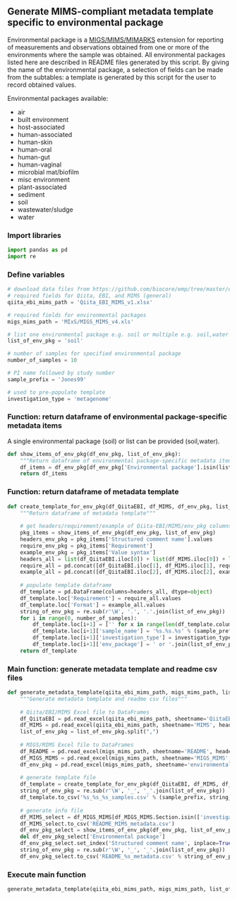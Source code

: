 
## Generate MIMS-compliant metadata template specific to environmental package

Environmental package is a [MIGS/MIMS/MIMARKS](http://gensc.org/mixs) extension for reporting of measurements and observations obtained from one or more of the environments where the sample was obtained. All environmental packages listed here are described in README files generated by this script. By giving the name of the environmental package, a selection of fields can be made from the subtables: a template is generated by this script for the user to record obtained values.

Environmental packages available:

* air
* built environment
* host-associated
* human-associated
* human-skin
* human-oral
* human-gut
* human-vaginal
* microbial mat/biofilm
* misc environment
* plant-associated
* sediment
* soil
* wastewater/sludge
* water

### Import libraries


```python
import pandas as pd
import re
```

### Define variables


```python
# download data files from https://github.com/biocore/emp/tree/master/data/MIxS
# required fields for Qiita, EBI, and MIMS (general)
qiita_ebi_mims_path = 'Qiita_EBI_MIMS_v1.xlsx'

# required fields for environmental packages
migs_mims_path = 'MIxS/MIGS_MIMS_v4.xls'

# list one environmental package e.g. soil or multiple e.g. soil,water (one recommended)
list_of_env_pkg = 'soil'

# number of samples for specified environmental package
number_of_samples = 10

# PI name followed by study number
sample_prefix = 'Jones99'

# used to pre-populate template
investigation_type = 'metagenome'
```

### Function: return dataframe of environmental package-specific metadata items

A single environmental package (soil) or list can be provided (soil,water).


```python
def show_items_of_env_pkg(df_env_pkg, list_of_env_pkg):
    """Return dataframe of environmental package-specific metadata items"""
    df_items = df_env_pkg[df_env_pkg['Environmental package'].isin(list_of_env_pkg)]
    return df_items
```

### Function: return dataframe of metadata template


```python
def create_template_for_env_pkg(df_QiitaEBI, df_MIMS, df_env_pkg, list_of_env_pkg, number_of_samples, sample_prefix):
    """Return dataframe of metadata template"""
    
    # get headers/requirement/example of Qiita-EBI/MIMS/env_pkg columns
    pkg_items = show_items_of_env_pkg(df_env_pkg, list_of_env_pkg)
    headers_env_pkg = pkg_items['Structured comment name'].values
    require_env_pkg = pkg_items['Requirement']
    example_env_pkg = pkg_items['Value syntax']
    headers_all = list(df_QiitaEBI.iloc[0]) + list(df_MIMS.iloc[0]) + list(headers_env_pkg)
    require_all = pd.concat([df_QiitaEBI.iloc[1], df_MIMS.iloc[1], require_env_pkg])
    example_all = pd.concat([df_QiitaEBI.iloc[2], df_MIMS.iloc[2], example_env_pkg])
    
    # populate template dataframe
    df_template = pd.DataFrame(columns=headers_all, dtype=object)
    df_template.loc['Requirement'] = require_all.values
    df_template.loc['Format'] = example_all.values
    string_of_env_pkg = re.sub(r'\W', '.', '.'.join(list_of_env_pkg))
    for i in range(0, number_of_samples):
        df_template.loc[i+1] = ['' for x in range(len(df_template.columns))]
        df_template.loc[i+1]['sample_name'] = '%s.%s.%s' % (sample_prefix, string_of_env_pkg, i+1)
        df_template.loc[i+1]['investigation_type'] = investigation_type
        df_template.loc[i+1]['env_package'] = ' or '.join(list_of_env_pkg)
    return df_template
```

### Main function: generate metadata template and readme csv files


```python
def generate_metadata_template(qiita_ebi_mims_path, migs_mims_path, list_of_env_pkg, number_of_samples, sample_prefix):
    """Generate metadata template and readme csv files"""
    
    # Qiita/EBI/MIMS Excel file to DataFrames
    df_QiitaEBI = pd.read_excel(qiita_ebi_mims_path, sheetname='QiitaEBI', header=None)
    df_MIMS = pd.read_excel(qiita_ebi_mims_path, sheetname='MIMS', header=None)
    list_of_env_pkg = list_of_env_pkg.split(",")
    
    # MIGS/MIMS Excel file to DataFrames
    df_README = pd.read_excel(migs_mims_path, sheetname='README', header=None)
    df_MIGS_MIMS = pd.read_excel(migs_mims_path, sheetname='MIGS_MIMS', header=0, index_col=0)
    df_env_pkg = pd.read_excel(migs_mims_path, sheetname='environmental_packages', header=0)
    
    # generate template file
    df_template = create_template_for_env_pkg(df_QiitaEBI, df_MIMS, df_env_pkg, list_of_env_pkg, number_of_samples, sample_prefix)
    string_of_env_pkg = re.sub(r'\W', '_', '_'.join(list_of_env_pkg))
    df_template.to_csv('%s_%s_%s_samples.csv' % (sample_prefix, string_of_env_pkg, number_of_samples), index_label='index')
    
    # generate info file
    df_MIMS_select = df_MIGS_MIMS[df_MIGS_MIMS.Section.isin(['investigation', 'environment', 'migs/mims/mimarks extension'])]
    df_MIMS_select.to_csv('README_MIMS_metadata.csv')
    df_env_pkg_select = show_items_of_env_pkg(df_env_pkg, list_of_env_pkg)
    del df_env_pkg_select['Environmental package']
    df_env_pkg_select.set_index('Structured comment name', inplace=True)
    string_of_env_pkg = re.sub(r'\W', '_', '_'.join(list_of_env_pkg))
    df_env_pkg_select.to_csv('README_%s_metadata.csv' % string_of_env_pkg)
```

### Execute main function


```python
generate_metadata_template(qiita_ebi_mims_path, migs_mims_path, list_of_env_pkg, number_of_samples, sample_prefix)
```
